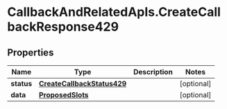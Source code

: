 # CallbackAndRelatedApIs.CreateCallbackResponse429

## Properties
Name | Type | Description | Notes
------------ | ------------- | ------------- | -------------
**status** | [**CreateCallbackStatus429**](CreateCallbackStatus429.md) |  | [optional] 
**data** | [**ProposedSlots**](ProposedSlots.md) |  | [optional] 


